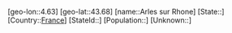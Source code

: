﻿---
location: [43.68,4.63]
type: City
tags:
- geo/City


SpocWebEntityId: 28872
isDeleted: false
confidential: public

---
[geo-lon::4.63]
[geo-lat::43.68]
[name::Arles sur Rhone]
[State::]
[Country::[France](geo/Continent/Europe/France.md)]
[StateId::]
[Population::]
[Unknown::]

